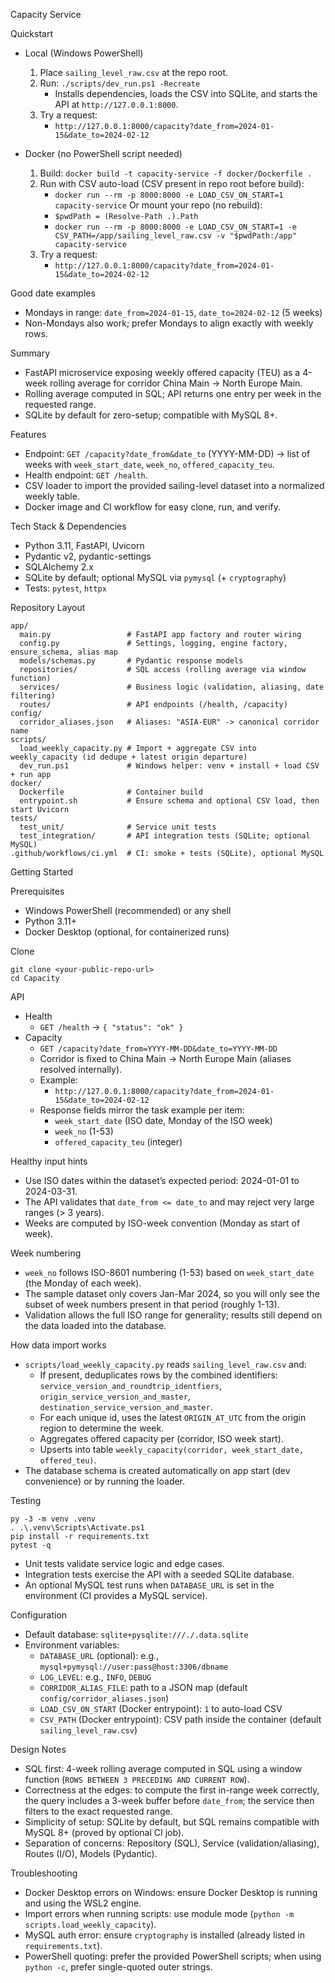 Capacity Service

Quickstart
- Local (Windows PowerShell)
  1) Place `sailing_level_raw.csv` at the repo root.
  2) Run: `./scripts/dev_run.ps1 -Recreate`
     - Installs dependencies, loads the CSV into SQLite, and starts the API at `http://127.0.0.1:8000`.
  3) Try a request:
     - `http://127.0.0.1:8000/capacity?date_from=2024-01-15&date_to=2024-02-12`

- Docker (no PowerShell script needed)
  1) Build: `docker build -t capacity-service -f docker/Dockerfile .`
  2) Run with CSV auto-load (CSV present in repo root before build):
     - `docker run --rm -p 8000:8000 -e LOAD_CSV_ON_START=1 capacity-service`
     Or mount your repo (no rebuild):
     - `$pwdPath = (Resolve-Path .).Path`
     - `docker run --rm -p 8000:8000 -e LOAD_CSV_ON_START=1 -e CSV_PATH=/app/sailing_level_raw.csv -v "$pwdPath:/app" capacity-service`
  3) Try a request:
     - `http://127.0.0.1:8000/capacity?date_from=2024-01-15&date_to=2024-02-12`

Good date examples
- Mondays in range: `date_from=2024-01-15`, `date_to=2024-02-12` (5 weeks)
- Non-Mondays also work; prefer Mondays to align exactly with weekly rows.

Summary
- FastAPI microservice exposing weekly offered capacity (TEU) as a 4-week rolling average for corridor China Main -> North Europe Main.
- Rolling average computed in SQL; API returns one entry per week in the requested range.
- SQLite by default for zero-setup; compatible with MySQL 8+.

Features
- Endpoint: `GET /capacity?date_from&date_to` (YYYY-MM-DD) -> list of weeks with `week_start_date`, `week_no`, `offered_capacity_teu`.
- Health endpoint: `GET /health`.
- CSV loader to import the provided sailing-level dataset into a normalized weekly table.
- Docker image and CI workflow for easy clone, run, and verify.

Tech Stack & Dependencies
- Python 3.11, FastAPI, Uvicorn
- Pydantic v2, pydantic-settings
- SQLAlchemy 2.x
- SQLite by default; optional MySQL via `pymysql` (+ `cryptography`)
- Tests: `pytest`, `httpx`

Repository Layout
```
app/
  main.py                 # FastAPI app factory and router wiring
  config.py               # Settings, logging, engine factory, ensure_schema, alias map
  models/schemas.py       # Pydantic response models
  repositories/           # SQL access (rolling average via window function)
  services/               # Business logic (validation, aliasing, date filtering)
  routes/                 # API endpoints (/health, /capacity)
config/
  corridor_aliases.json   # Aliases: "ASIA-EUR" -> canonical corridor name
scripts/
  load_weekly_capacity.py # Import + aggregate CSV into weekly_capacity (id dedupe + latest origin departure)
  dev_run.ps1             # Windows helper: venv + install + load CSV + run app
docker/
  Dockerfile              # Container build
  entrypoint.sh           # Ensure schema and optional CSV load, then start Uvicorn
tests/
  test_unit/              # Service unit tests
  test_integration/       # API integration tests (SQLite; optional MySQL)
.github/workflows/ci.yml  # CI: smoke + tests (SQLite), optional MySQL
```

Getting Started

Prerequisites
- Windows PowerShell (recommended) or any shell
- Python 3.11+
- Docker Desktop (optional, for containerized runs)

Clone
```
git clone <your-public-repo-url>
cd Capacity
```

API
- Health
  - `GET /health` -> `{ "status": "ok" }`
- Capacity
  - `GET /capacity?date_from=YYYY-MM-DD&date_to=YYYY-MM-DD`
  - Corridor is fixed to China Main -> North Europe Main (aliases resolved internally).
  - Example:
    - `http://127.0.0.1:8000/capacity?date_from=2024-01-15&date_to=2024-02-12`
  - Response fields mirror the task example per item:
    - `week_start_date` (ISO date, Monday of the ISO week)
    - `week_no` (1-53)
    - `offered_capacity_teu` (integer)

Healthy input hints
- Use ISO dates within the dataset’s expected period: 2024-01-01 to 2024-03-31.
- The API validates that `date_from <= date_to` and may reject very large ranges (> 3 years).
- Weeks are computed by ISO-week convention (Monday as start of week).

Week numbering
- `week_no` follows ISO-8601 numbering (1-53) based on `week_start_date` (the Monday of each week).
- The sample dataset only covers Jan-Mar 2024, so you will only see the subset of week numbers present in that period (roughly 1-13).
- Validation allows the full ISO range for generality; results still depend on the data loaded into the database.

How data import works
- `scripts/load_weekly_capacity.py` reads `sailing_level_raw.csv` and:
  - If present, deduplicates rows by the combined identifiers:
    `service_version_and_roundtrip_identfiers`, `origin_service_version_and_master`, `destination_service_version_and_master`.
  - For each unique id, uses the latest `ORIGIN_AT_UTC` from the origin region to determine the week.
  - Aggregates offered capacity per (corridor, ISO week start).
  - Upserts into table `weekly_capacity(corridor, week_start_date, offered_teu)`.
- The database schema is created automatically on app start (dev convenience) or by running the loader.

Testing
```
py -3 -m venv .venv
. .\.venv\Scripts\Activate.ps1
pip install -r requirements.txt
pytest -q
```
- Unit tests validate service logic and edge cases.
- Integration tests exercise the API with a seeded SQLite database.
- An optional MySQL test runs when `DATABASE_URL` is set in the environment (CI provides a MySQL service).

Configuration
- Default database: `sqlite+pysqlite:///./.data.sqlite`
- Environment variables:
  - `DATABASE_URL` (optional): e.g., `mysql+pymysql://user:pass@host:3306/dbname`
  - `LOG_LEVEL`: e.g., `INFO`, `DEBUG`
  - `CORRIDOR_ALIAS_FILE`: path to a JSON map (default `config/corridor_aliases.json`)
  - `LOAD_CSV_ON_START` (Docker entrypoint): `1` to auto-load CSV
  - `CSV_PATH` (Docker entrypoint): CSV path inside the container (default `sailing_level_raw.csv`)

Design Notes
- SQL first: 4-week rolling average computed in SQL using a window function (`ROWS BETWEEN 3 PRECEDING AND CURRENT ROW`).
- Correctness at the edges: to compute the first in-range week correctly, the query includes a 3-week buffer before `date_from`; the service then filters to the exact requested range.
- Simplicity of setup: SQLite by default, but SQL remains compatible with MySQL 8+ (proved by optional CI job).
- Separation of concerns: Repository (SQL), Service (validation/aliasing), Routes (I/O), Models (Pydantic).

Troubleshooting
- Docker Desktop errors on Windows: ensure Docker Desktop is running and using the WSL2 engine.
- Import errors when running scripts: use module mode (`python -m scripts.load_weekly_capacity`).
- MySQL auth error: ensure `cryptography` is installed (already listed in `requirements.txt`).
- PowerShell quoting: prefer the provided PowerShell scripts; when using `python -c`, prefer single-quoted outer strings.

